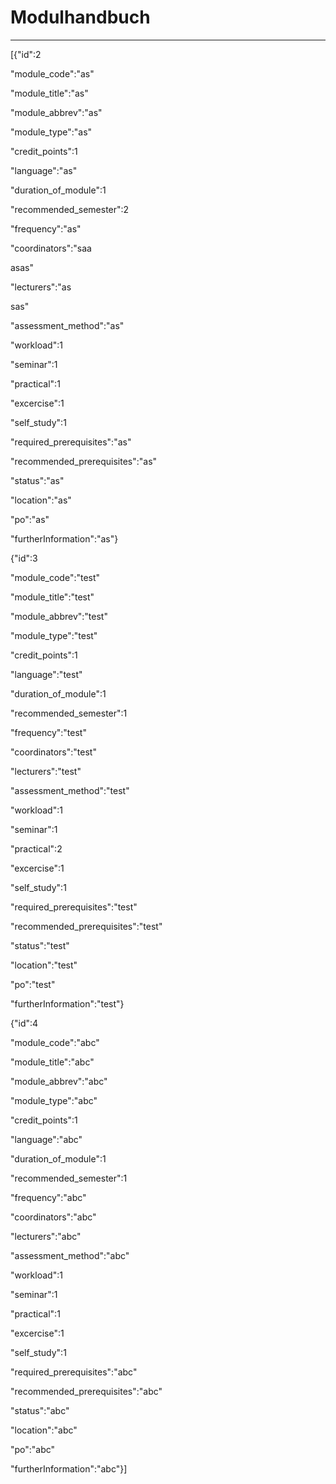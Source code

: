 
Modulhandbuch
=============


---

[{"id":2

"module_code":"as"

"module_title":"as"

"module_abbrev":"as"

"module_type":"as"

"credit_points":1

"language":"as"

"duration_of_module":1

"recommended_semester":2

"frequency":"as"

"coordinators":"saa

asas"

"lecturers":"as

sas"

"assessment_method":"as"

"workload":1

"seminar":1

"practical":1

"excercise":1

"self_study":1

"required_prerequisites":"as"

"recommended_prerequisites":"as"

"status":"as"

"location":"as"

"po":"as"

"furtherInformation":"as"}

{"id":3

"module_code":"test"

"module_title":"test"

"module_abbrev":"test"

"module_type":"test"

"credit_points":1

"language":"test"

"duration_of_module":1

"recommended_semester":1

"frequency":"test"

"coordinators":"test"

"lecturers":"test"

"assessment_method":"test"

"workload":1

"seminar":1

"practical":2

"excercise":1

"self_study":1

"required_prerequisites":"test"

"recommended_prerequisites":"test"

"status":"test"

"location":"test"

"po":"test"

"furtherInformation":"test"}

{"id":4

"module_code":"abc"

"module_title":"abc"

"module_abbrev":"abc"

"module_type":"abc"

"credit_points":1

"language":"abc"

"duration_of_module":1

"recommended_semester":1

"frequency":"abc"

"coordinators":"abc"

"lecturers":"abc"

"assessment_method":"abc"

"workload":1

"seminar":1

"practical":1

"excercise":1

"self_study":1

"required_prerequisites":"abc"

"recommended_prerequisites":"abc"

"status":"abc"

"location":"abc"

"po":"abc"

"furtherInformation":"abc"}]